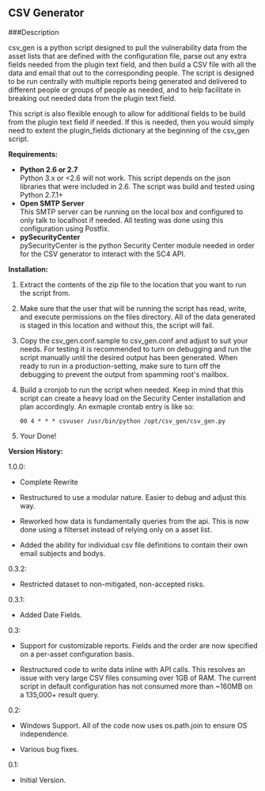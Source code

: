 ## CSV Generator


###Description

csv_gen is a python script designed to pull the vulnerability data from
the asset lists that are defined with the configuration file, parse out
any extra fields needed from the plugin text field, and then build a CSV
file with all the data and email that out to the corresponding people.
The script is designed to be run centrally with multiple reports being
generated and delivered to different people or groups of people as needed,
and to help facilitate in breaking out needed data from the plugin text
field.
    
This script is also flexible enough to allow for additional fields to be
build from the plugin text field if needed.  If this is needed, then you
would simply need to extent the plugin_fields dictionary at the beginning
of the csv_gen script.

__Requirements:__

* __Python 2.6 or 2.7__<br />
  Python 3.x or <2.6 will not work.  This script depends on the json
  libraries that were included in 2.6.  The script was build and 
  tested using Python 2.7.1+
* __Open SMTP Server__<br />
  This SMTP server can be running on the local box and configured to
  only talk to localhost if needed.  All testing was done using this
  configuration using Postfix.
* __pySecurityCenter__<br />
  pySecurityCenter is the python Security Center module needed in order
  for the CSV generator to interact with the SC4 API.

__Installation:__

1.  Extract the contents of the zip file to the location that you want to
    run the script from.
    
2.  Make sure that the user that will be running the script has read,
    write, and execute permissions on the files directory.  All of the
    data generated is staged in this location and without this, the script
    will fail.
    
3.  Copy the csv_gen.conf.sample to csv_gen.conf and adjust to suit your
    needs.  For testing it is recommended to turn on debugging and run the 
    script manually until the desired output has been generated.  When 
    ready to run in a production-setting, make sure to turn off the 
    debugging to prevent the output from spamming root's mailbox.
    
4.  Build a cronjob to run the script when needed.  Keep in mind that this
    script can create a heavy load on the Security Center installation and
    plan accordingly.  An exmaple crontab entry is like so:
        
    `00 4 * * * csvuser /usr/bin/python /opt/csv_gen/csv_gen.py`
   
5.  Your Done!

__Version History:__

1.0.0:

  - Complete Rewrite
  
  - Restructured to use a modular nature.  Easier to debug and adjust this
    way.
  
  - Reworked how data is fundamentally queries from the api.  This is now
    done using a filterset instead of relying only on a asset list.

  - Added the ability for individual csv file definitions to contain their
    own email subjects and bodys.

0.3.2:

  - Restricted dataset to non-mitigated, non-accepted risks.

0.3.1:

  - Added Date Fields.
    
0.3:

  - Support for customizable reports.  Fields and the order are now
    specified on a per-asset configuration basis.
        
  - Restructured code to write data inline with API calls.  This
    resolves an issue with very large CSV files consuming over 1GB of
    RAM.  The current script in default configuration has not consumed
    more than ~160MB on a 135,000+ result query.
    
0.2:

  - Windows Support.  All of the code now uses os.path.join to ensure
    OS independence.
        
  - Various bug fixes.
    
0.1:

  - Initial Version.